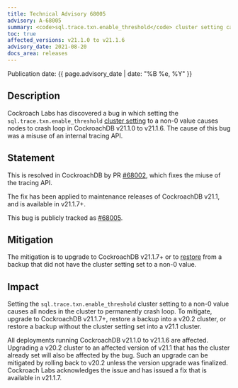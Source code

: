 ```yaml
---
title: Technical Advisory 68005
advisory: A-68005
summary: <code>sql.trace.txn.enable_threshold</code> cluster setting causes crash loops
toc: true
affected_versions: v21.1.0 to v21.1.6
advisory_date: 2021-08-20
docs_area: releases
---
```


Publication date: {{ page.advisory_date | date: "%B %e, %Y" }}

## Description

Cockroach Labs has discovered a bug in which setting the `sql.trace.txn.enable_threshold` [cluster setting](../v21.1/cluster-settings.html) to a non-0 value causes nodes to crash loop in CockroachDB v21.1.0 to v21.1.6. The cause of this bug was a misuse of an internal tracing API.

## Statement

This is resolved in CockroachDB by PR [#68002], which fixes the miuse of the tracing API.

The fix has been applied to maintenance releases of CockroachDB v21.1, and is available in v21.1.7+.

This bug is publicly tracked as [#68005].

## Mitigation

The mitigation is to upgrade to CockroachDB v21.1.7+ or to [restore](../v21.1/restore.html) from a backup that did not have the cluster setting set to a non-0 value.

## Impact

Setting the `sql.trace.txn.enable_threshold` cluster setting to a non-0 value causes all nodes in the cluster to permanently crash loop. To mitigate, upgrade to CockroachDB v21.1.7+, restore a backup into a v20.2 cluster, or restore a backup without the cluster setting set into a v21.1 cluster.

All deployments running CockroachDB v21.1.0 to v21.1.6 are affected. Upgrading a v20.2 cluster to an affected version of v21.1 that has the cluster already set will also be affected by the bug. Such an upgrade can be mitigated by rolling back to v20.2 unless the version upgrade was finalized. Cockroach Labs acknowledges the issue and has issued a fix that is available in v21.1.7.

[#68002]: https://github.com/cockroachdb/cockroach/pull/68002
[#68005]: https://github.com/cockroachdb/cockroach/issues/68005
